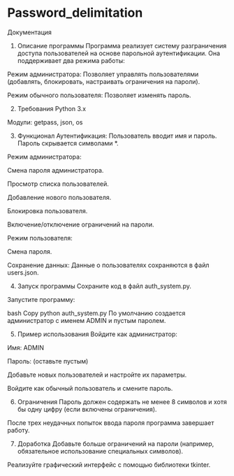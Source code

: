 # Password_delimitation
Документация

1. Описание программы
Программа реализует систему разграничения доступа пользователей на основе парольной аутентификации. Она поддерживает два режима работы:

Режим администратора: Позволяет управлять пользователями (добавлять, блокировать, настраивать ограничения на пароли).

Режим обычного пользователя: Позволяет изменять пароль.

2. Требования
Python 3.x

Модули: getpass, json, os

3. Функционал
Аутентификация: Пользователь вводит имя и пароль. Пароль скрывается символами *.

Режим администратора:

Смена пароля администратора.

Просмотр списка пользователей.

Добавление нового пользователя.

Блокировка пользователя.

Включение/отключение ограничений на пароли.

Режим пользователя:

Смена пароля.

Сохранение данных: Данные о пользователях сохраняются в файл users.json.

4. Запуск программы
Сохраните код в файл auth_system.py.

Запустите программу:

bash
Copy
python auth_system.py
По умолчанию создается администратор с именем ADMIN и пустым паролем.

5. Пример использования
Войдите как администратор:

Имя: ADMIN

Пароль: (оставьте пустым)

Добавьте новых пользователей и настройте их параметры.

Войдите как обычный пользователь и смените пароль.

6. Ограничения
Пароль должен содержать не менее 8 символов и хотя бы одну цифру (если включены ограничения).

После трех неудачных попыток ввода пароля программа завершает работу.

7. Доработка
Добавьте больше ограничений на пароли (например, обязательное использование специальных символов).

Реализуйте графический интерфейс с помощью библиотеки tkinter.
